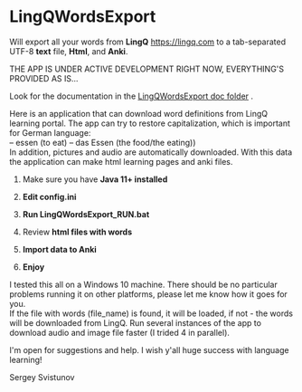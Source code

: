 # LingQWordsExport
Will export all your words from **LingQ** https://lingq.com
to a tab-separated UTF-8 **text** file, **Html**, and **Anki**.

THE APP IS UNDER ACTIVE DEVELOPMENT RIGHT NOW, EVERYTHING'S PROVIDED AS IS... <br>

Look for the documentation in the [LingQWordsExport doc folder](https://github.com/SergeyFM/LingQWordsExport/tree/master/doc) .<br>

Here is an application that can download word definitions from LingQ learning portal.
The app can try to restore capitalization, which is important for German language:<br>
    – essen (to eat) – das Essen (the food/the eating)) <br>
In addition, pictures and audio are automatically downloaded.
With this data the application can make html learning pages and anki files.

1. Make sure you have **Java 11+ installed**

2. **Edit config.ini**

3. **Run LingQWordsExport_RUN.bat** 

4. Review **html files with words**

5. **Import data to Anki**

6. **Enjoy**

I tested this all on a Windows 10 machine. There should be no particular problems running it on other platforms, please let me know how it goes for you. <br>
If the file with words (file_name) is found, it will be loaded, if not - the words will be downloaded from LingQ.
Run several instances of the app to download audio and image file faster (I trided 4 in parallel).

I'm open for suggestions and help. I wish y'all huge success with language learning!

Sergey Svistunov
